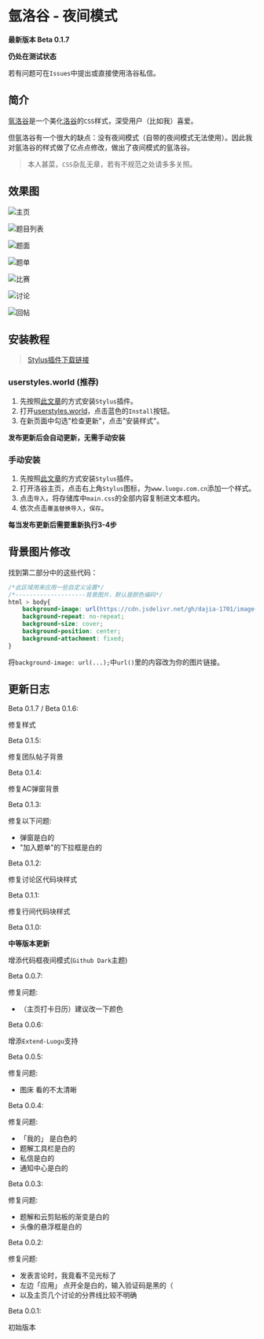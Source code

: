 # 氩洛谷 - 夜间模式

**最新版本 Beta 0.1.7**

**仍处在测试状态**

若有问题可在`Issues`中提出或直接使用洛谷私信。

## 简介

[氩洛谷](https://www.luogu.com.cn/blog/fsy2017/material-luogu-material)是一个美化[洛谷](https://www.luogu.com.cn)的`CSS`样式，深受用户（比如我）喜爱。

但氩洛谷有一个很大的缺点：没有夜间模式（自带的夜间模式无法使用）。因此我对氩洛谷的样式做了亿点点修改，做出了夜间模式的氩洛谷。

> 本人甚菜，`CSS`杂乱无章，若有不规范之处请多多关照。

## 效果图

![主页](https://cdn.jsdelivr.net/gh/dajia-1701/image-host@master/argon-luogu-1.webp)

![题目列表](https://cdn.jsdelivr.net/gh/dajia-1701/image-host@master/argon-luogu-2.webp)

![题面](https://cdn.jsdelivr.net/gh/dajia-1701/image-host@master/argon-luogu-3.webp)

![题单](https://cdn.jsdelivr.net/gh/dajia-1701/image-host@master/argon-luogu-4.webp)

![比赛](https://cdn.jsdelivr.net/gh/dajia-1701/image-host@master/argon-luogu-5.webp)

![讨论](https://cdn.jsdelivr.net/gh/dajia-1701/image-host@master/argon-luogu-6.webp)

![回帖](https://cdn.jsdelivr.net/gh/dajia-1701/image-host@master/argon-luogu-7.webp)

## 安装教程

> [Stylus插件下载链接](https://www.crxsoso.com/webstore/detail/clngdbkpkpeebahjckkjfobafhncgmne)

### userstyles.world (推荐)

1. 先按照[此文章](https://www.luogu.com.cn/blog/fsy2017/material-luogu-material)的方式安装`Stylus`插件。
2. 打开[userstyles.world](https://userstyles.world/style/3238/default-slug)，点击蓝色的`Install`按钮。
3. 在新页面中勾选"检查更新"，点击"安装样式"。

**发布更新后会自动更新，无需手动安装**

### 手动安装

1. 先按照[此文章](https://www.luogu.com.cn/blog/fsy2017/material-luogu-material)的方式安装`Stylus`插件。
2. 打开洛谷主页，点击右上角`Stylus`图标，为`www.luogu.com.cn`添加一个样式。
3. 点击`导入`，将存储库中`main.css`的全部内容复制进文本框内。
4. 依次点击`覆盖替换导入`，`保存`。

**每当发布更新后需要重新执行3-4步**

## 背景图片修改

找到第二部分中的这些代码：

```css
/*此区域用来应用一些自定义设置*/
/*--------------------背景图片，默认是颜色编码*/
html > body{
    background-image: url(https://cdn.jsdelivr.net/gh/dajia-1701/image-host@master/3.2ig0usnlvqe0.webp);
    background-repeat: no-repeat;
    background-size: cover;
    background-position: center;
    background-attachment: fixed;
}
```
将`background-image: url(...);`中`url()`里的内容改为你的图片链接。

## 更新日志

Beta 0.1.7 / Beta 0.1.6:

修复样式

Beta 0.1.5:

修复团队帖子背景

Beta 0.1.4:

修复AC弹窗背景

Beta 0.1.3:

修复以下问题:
- 弹窗是白的
- "加入题单"的下拉框是白的

Beta 0.1.2:

修复讨论区代码块样式

Beta 0.1.1:

修复行间代码块样式

Beta 0.1.0:

**中等版本更新**

增添代码框夜间模式(`Github Dark`主题)

Beta 0.0.7:

修复问题:
- （主页打卡日历）建议改一下颜色

Beta 0.0.6:

增添`Extend-Luogu`支持

Beta 0.0.5:

修复问题:
- 图床 看的不太清晰

Beta 0.0.4:

修复问题:
- 「我的」 是白色的
- 题解工具栏是白的
- 私信是白的
- 通知中心是白的

Beta 0.0.3:

修复问题:
- 题解和云剪贴板的渐变是白的
- 头像的悬浮框是白的

Beta 0.0.2:

修复问题:
- 发表言论时，我竟看不见光标了
- 左边「应用」 点开全是白的，输入验证码是黑的（
- 以及主页几个讨论的分界线比较不明确

Beta 0.0.1:

初始版本

